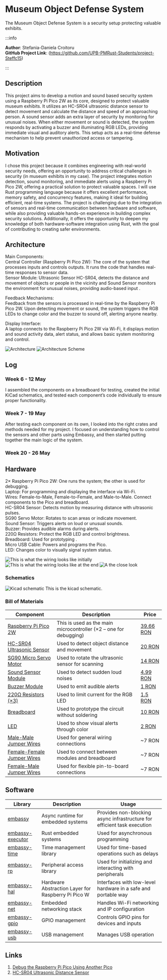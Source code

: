 # Museum Object Defense System 
The Museum Object Defense System is a security setup protecting valuable exhibits.

:::info 

**Author**: Stefania-Daniela Croitoru \
**GitHub Project Link**: (https://github.com/UPB-PMRust-Students/project-Steffc15)

:::

## Description

This project aims to develop a motion and sound based security system using a Raspberry Pi Pico 2W as its core, designed to protect valuable museum exhibits. It utilizes an HC-SR04 ultrasonic distance sensor to detect movement and calculate the distance and speed of an approaching person. A sound sensor adds an extra layer of security by monitoring for unusual noises. When either movement or sound is detected, the system responds by activating a buzzer and illuminating RGB LEDs, providing immediate visual and auditory alerts. This setup acts as a real-time defense mechanism to help prevent unauthorized access or tampering.

## Motivation

 I chose this project because it combines engineering with real-world security needs, offering an opportunity to address critical challenges in security (in museum exhibits in my case). The project integrates motion detection, sound monitoring, and immediate alerts using a Raspberry Pi Pico 2W, offering a practical solution to protect valuable spaces. I will use Rust programming language because it offers excellent performance, memory safety, and concurrency features, making it ideal for building efficient, real-time systems. The project is challenging due to the integration of sensors and real-time communication between hardware and software, while also providing valuable hands-on experience in building complex security solutions. Additionally, it offers the opportunity to deepen my knowledge of both hardware-software integration using Rust, with the goal of contributing to creating safer environments.

## Architecture 

Main Components:\
Central Controller (Raspberry Pi Pico 2W): The core of the system that processes inputs and controls outputs. It runs the code that handles real-time responses to sensor data. \
Sensor Module: Ultrasonic Sensor HC-SR04, detects the distance and movement of objects or people in the vicinity and Sound Sensor monitors the environment for unusual noises, providing audio-based input . 

Feedback Mechanisms: \
Feedback from the sensors is processed in real-time by the Raspberry Pi Pico 2W. Upon detecting movement or sound, the system triggers the RGB LEDs to change color and the buzzer to sound off, alerting anyone nearby. 

Display Interface: \
A laptop connects to the Raspberry Pi Pico 2W via Wi-Fi, it displays motion and sound activity data, alert status, and allows basic system monitoring and control.

![Architecture](./archi.webp)
![Architecture Scheme](./architecturechema.webp)

## Log

<!-- write every week your progress here -->

### Week 6 - 12 May

I assembled the components on a breadboard for testing, created the initial KiCad schematics, and tested each component’s code individually to ensure proper functionality.

### Week 7 - 19 May

After testing each component on its own, I looked into the right crates and methods needed for my project. I focused on understanding how to control the sensors and other parts using Embassy, and then started putting together the main logic of the system.

### Week 20 - 26 May

## Hardware

2× Raspberry Pi Pico 2W: One runs the system; the other is used for debugging. \
Laptop: For programming and displaying the interface via Wi-Fi. \
Wires: Female-to-Male, Female-to-Female, and Male-to-Male. Connect components to the Pico and breadboard. \
HC-SR04 Sensor: Detects motion by measuring distance with ultrasonic pulses. \
SG90 Servo Motor: Rotates to scan areas or indicate movement. \
Sound Sensor: Triggers alerts on loud or unusual sounds. \
Buzzer: Provides audible alarms during alerts. \
220Ω Resistors: Protect the RGB LED and control brightness. \
Breadboard: Used for prototyping . \
Micro USB Cable: Powers and programs the Pico. \
LED: Changes color to visually signal system status. 


![This is what the wiring looks like initially](./hardwarewires.webp)
![This is what the wiring looks like at the end](./hardwarewiresupdate.webp) 
![A the close look](./closelook.webp) 



### Schematics

![Kicad schematic ](./KICAD.svg)
This is the kicad schematic.


### Bill of Materials

| Component | Description | Price |
|----------|-------------|-------|
| [Raspberry Pi Pico 2W](https://www.raspberrypi.com/products/raspberry-pi-pico-2/) | This is used as the main microcontroller (×2 – one for debugging) | [39.66 RON](https://www.optimusdigital.ro/en/raspberry-pi-boards/13327-raspberry-pi-pico-2-w.html) |
| [HC-SR04 Ultrasonic Sensor](https://components101.com/ultrasonic-sensor-working-pinout-datasheet) | Used to detect object distance and movement | [20 RON](https://www.optimusdigital.ro/en/ultrasonic-sensors/2328-senzor-ultrasonic-de-distana-hc-sr04-compatibil-33-v-i-5-v.html) |
| [SG90 Micro Servo Motor](http://www.ee.ic.ac.uk/pcheung/teaching/DE1_EE/stores/sg90_datasheet.pdf) | Used to rotate the ultrasonic sensor for scanning | [14 RON](https://www.optimusdigital.ro/en/servomotors/26-sg90-micro-servo-motor.html) |
| [Sound Sensor Module](https://www.instructables.com/Sound-Sensor-Raspberry-Pi/) | Used to detect sudden loud noises | [4.99 RON](https://www.optimusdigital.ro/en/others/12325-sound-sensor-module-no-cable.html) |
| [Buzzer Module](https://components101.com/misc/buzzer-pinout-working-datasheet) | Used to emit audible alerts | [1 RON](https://www.optimusdigital.ro/en/electronic-components/12598-passive-buzzer-module.html) |
| [220Ω Resistors (×3)](https://www.electronics-tutorials.ws/resistor/res_1.html) | Used to limit current for the RGB LED | [1.5 RON](https://www.optimusdigital.ro/en/resistors/856-025w-220k-resistor.html) |
| [Breadboard](https://learn.sparkfun.com/tutorials/how-to-use-a-breadboard/all) | Used to prototype the circuit without soldering | [10 RON](https://www.optimusdigital.ro/en/breadboards/8-breadboard-hq-830-points.html) |
| [LED](https://www.electronics2000.co.uk/pin-out/led.php) | Used to show visual alerts through color | [2 RON](https://www.optimusdigital.ro/en/leds/29-5-mm-red-led-with-difused-lens.html?search_query=led&results=2049) |
| [Male-Male Jumper Wires](https://www.optimusdigital.ro/en/wires-with-connectors/885-wires-male-male-10p-10cm.html) | Used for general wiring connections | ~7 RON |
| [Female-Female Jumper Wires](https://www.optimusdigital.ro/en/wires-with-connectors/212-female-female-10p-20-cm-wire.html) | Used to connect between modules and breadboard | ~7 RON |
| [Female-Male Jumper Wires](https://www.optimusdigital.ro/en/wires-with-connectors/92-female-male-wire40p-20-cm.html) | Used for flexible pin-to-board connections | ~7 RON |



## Software

| Library | Description | Usage |
|---------|-------------|-------|
| [embassy](https://github.com/embassy-rs/embassy) | Async runtime for embedded systems | Provides non-blocking async infrastructure for efficient task execution |
| [embassy-executor](https://docs.embassy.dev/embassy-executor/git/std/index.html)|Rust embedded systems| Used for asynchronous programming|
| [embassy-time](https://docs.rs/embassy-time/latest/embassy_time/) | Time management library | Used for time-based operations such as delays |
| [embassy-rp](https://docs.embassy.dev/embassy-rp/git/rp2040/index.html)| Peripheral access library |Used for initializing and interacting with peripherals |
| [embassy-hal](https://docs.embassy.dev/embassy-embedded-hal/git/default/index.html)| Hardware Abstraction Layer for Raspberry Pi Pico W | Interfaces with low-level hardware in a safe and portable way |
| [embassy-net](https://docs.embassy.dev/embassy-net/git/default/index.html)| Embedded networking stack | Handles Wi-Fi networking and IP configuration |
| [embassy-gpio](https://docs.rs/embassy-gpio/latest/embassy_gpio/) | GPIO management | Controls GPIO pins for devices and inputs |
| [embassy-usb](https://docs.rs/embassy-usb/latest/embassy_usb/) | USB management | Manages USB operation |



## Links


1. [Debug the Raspberry Pi Pico Using Another Pico](https://www.youtube.com/watch?v=0i2gLeBal9Y&t=252s&ab_channel=LearnEmbeddedSystems)
2. [HC-SR04 Ultrasonic Distance Sensor](https://www.youtube.com/watch?v=ilbSR3k-7XE&ab_channel=drselim)

